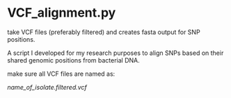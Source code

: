 # VCF_alignment.py
take VCF files (preferably filtered) and creates fasta output for SNP positions.

A script I developed for my research purposes to align SNPs based on their shared genomic positions from bacterial DNA.

make sure all VCF files are named as:

_name_of_isolate.filtered.vcf_
